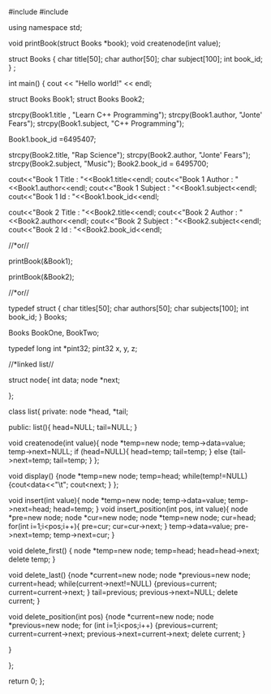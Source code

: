 
#include <iostream>
#include <cstring>

using namespace std;

void printBook(struct Books *book);
void createnode(int value);

 struct Books
  {
      char title[50];
      char author[50];
      char subject[100];
      int book_id;
      } ;




int main()
{
    cout << "Hello world!" << endl;


 struct Books Book1;
 struct Books Book2;

strcpy(Book1.title , "Learn C++ Programming");
 strcpy(Book1.author, "Jonte' Fears");
 strcpy(Book1.subject, "C++ Programming");

 Book1.book_id =6495407;

 strcpy(Book2.title, "Rap Science");
 strcpy(Book2.author, "Jonte' Fears");
 strcpy(Book2.subject, "Music");
 Book2.book_id = 6495700;

 cout<<"Book 1 Title : "<<Book1.title<<endl;
cout<<"Book 1 Author : "<<Book1.author<<endl;
cout<<"Book 1 Subject : "<<Book1.subject<<endl;
cout<<"Book 1 Id : "<<Book1.book_id<<endl;

cout<<"Book 2 Title : "<<Book2.title<<endl;
cout<<"Book 2 Author : "<<Book2.author<<endl;
cout<<"Book 2 Subject : "<<Book2.subject<<endl;
cout<<"Book 2 Id : "<<Book2.book_id<<endl;

//*or//

printBook(&Book1);

printBook(&Book2);


//*or//

typedef struct
{ char titles[50];
char authors[50];
char subjects[100];
int book_id;
} Books;


Books BookOne, BookTwo;


typedef long int *pint32;
pint32 x, y, z;


//*linked list//

struct node{
int data;
node *next;

};

class list{
private:
    node *head, *tail;

public:
    list(){
    head=NULL;
    tail=NULL;
    }




void createnode(int value){
    node *temp=new node;
temp->data=value;
temp->next=NULL;
if (head=NULL){
    head=temp;
    tail=temp;
    }
else {tail->next=temp;
tail=temp;
}
};

void display()
{node *temp=new node;
temp=head;
while(temp!=NULL)
{cout<<temp->data<<"\t";
cout<<temp->next;
}
};

void insert(int value){
node *temp=new node;
temp->data=value;
temp->next=head;
head=temp;
}
void insert_position(int pos, int value){
node *pre=new node;
node *cur=new node;
node *temp=new node;
cur=head;
for(int i=1;i<pos;i++){
    pre=cur;
    cur=cur->next;
}
temp->data=value;
pre->next=temp;
temp->next=cur;
}

void delete_first()
{ node *temp=new node;
temp=head;
head=head->next;
    delete temp;
}

void delete_last()
{node *current=new node;
node *previous=new node;
    current=head;
    while(current->next!=NULL)
    {previous=current;
    current=current->next;
        }
        tail=previous;
        previous->next=NULL;
        delete current;
        }

void delete_position(int pos)
{node *current=new node;
node *previous=new node;
for (int i=1;i<pos;i++)
{previous=current;
current=current->next;
    previous->next=current->next;
    delete current;
}



}














};























return 0;
};




